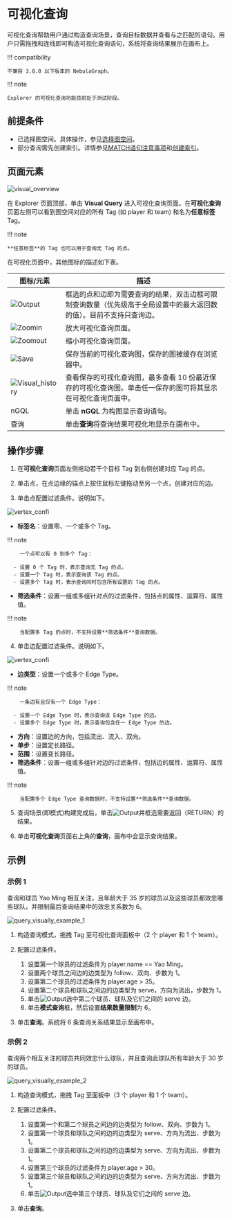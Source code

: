 # 可视化查询

可视化查询帮助用户通过构造查询场景，查询目标数据并查看与之匹配的语句。用户只需拖拽和连线即可构造可视化查询语句，系统将查询结果展示在画布上。

!!! compatibility

    不兼容 3.0.0 以下版本的 NebulaGraph。

!!! note

    Explorer 的可视化查询功能目前处于测试阶段。

## 前提条件

- 已选择图空间。具体操作，参见[选择图空间](graph-explorer/13.choose-graphspace.md)。
- 部分查询需先创建索引。详情参见[MATCH语句注意事项](../3.ngql-guide/7.general-query-statements/2.match.md)和[创建索引](../3.ngql-guide/14.native-index-statements/1.create-native-index.md)。

## 页面元素

![visual_overview](https://docs-cdn.nebula-graph.com.cn/figures/visual-query-20220718-cn.png)

在 Explorer 页面顶部，单击 **Visual Query** 进入可视化查询页面。在**可视化查询**页面左侧可以看到图空间对应的所有 Tag (如 player 和 team) 和名为**任意标签** Tag。

!!! note

    **任意标签**的 Tag 也可以用于查询无 Tag 的点。  

在可视化页面中，其他图标的描述如下表。

| 图标/元素                                                    | 描述                                                         |
| ------------------------------------------------------------ | ------------------------------------------------------------ |
| ![Output](https://docs-cdn.nebula-graph.com.cn/figures/visual-nav-output.png) | 框选的点和边即为需要查询的结果，双击边框可限制查询数量（优先级高于全局设置中的最大返回数的值）。目前不支持只查询边。 |
| ![Zoomin](https://docs-cdn.nebula-graph.com.cn/figures/visual-nav-zoomin.png) | 放大可视化查询页面。                                         |
| ![Zoomout](https://docs-cdn.nebula-graph.com.cn/figures/visual-nav-zoomout.png) | 缩小可视化查询页面。                                         |
| ![Save](https://docs-cdn.nebula-graph.com.cn/figures/visual-nav-save.png) | 保存当前的可视化查询图，保存的图被缓存在浏览器中。           |
| ![Visual_history](https://docs-cdn.nebula-graph.com.cn/figures/visual-nav-history.png) | 查看保存的可视化查询图，最多查看 10 份最近保存的可视化查询图。单击任一保存的图可将其显示在可视化查询页面中。 |
| nGQL                                                         | 单击 **nGQL** 为构图显示查询语句。                             |
| 查询                                                         | 单击**查询**将查询结果可视化地显示在画布中。                 |

## 操作步骤

1. 在**可视化查询**页面左侧拖动若干个目标 Tag 到右侧创建对应 Tag 的点。

2. 单击点，在点边缘的锚点上按住鼠标左键拖动至另一个点，创建对应的边。

3. 单击点配置过滤条件。说明如下。

  ![vertex_confi](https://docs-cdn.nebula-graph.com.cn/figures/vertex-config_cn.png)

  - **标签名**：设置零、一个或多个 Tag。

  !!! note

        一个点可以有 0 到多个 Tag：

      - 设置 0 个 Tag 时，表示查询无 Tag 的点。
      - 设置一个 Tag 时，表示查询该 Tag 的点。
      - 设置多个 Tag 时，表示查询同时包含所有设置的 Tag 的点。   

  - **筛选条件**：设置一组或多组针对点的过滤条件，包括点的属性、运算符、属性值。

  !!! note

        当配置多 Tag 的点时，不支持设置**筛选条件**查询数据。

4. 单击边配置过滤条件。说明如下。

  ![vertex_confi](https://docs-cdn.nebula-graph.com.cn/figures/edge-config_cn.png)

  - **边类型**：设置一个或多个 Edge Type。

  !!! note

        一条边有且仅有一个 Edge Type：

      - 设置一个 Edge Type 时，表示查询该 Edge Type 的边。
      - 设置多个 Edge Type 时，表示查询包含任一 Edge Type 的边。

  - **方向**：设置边的方向，包括流出、流入、双向。
  - **单步**：设置定长路径。
  - **范围**：设置变长路径。
  - **筛选条件**：设置一组或多组针对边的过滤条件，包括边的属性、运算符、属性值。

  !!! note

        当配置多个 Edge Type 查询数据时，不支持设置**筛选条件**查询数据。

5. 查询场景(即模式)构建完成后，单击![Output](https://docs-cdn.nebula-graph.com.cn/figures/visual-nav-output.png)并框选需要返回（RETURN）的结果。

6. 单击**可视化查询**页面右上角的**查询**，画布中会显示查询结果。

## 示例

### 示例 1 

查询和球员 Yao Ming 相互关注，且年龄大于 35 岁的球员以及这些球员都效忠哪些球队，并限制最后查询结果中的效忠关系数为 6。

![query_visually_example_1](https://docs-cdn.nebula-graph.com.cn/figures/query_visaully_example_1.gif)

1. 构造查询模式，拖拽 Tag 至可视化查询面板中（2 个 player 和 1 个 team）。 

2. 配置过滤条件。

   1. 设置第一个球员的过滤条件为 player.name == Yao Ming。
   2. 设置两个球员之间边的边类型为 follow、双向、步数为 1。
   3. 设置第二个球员的过滤条件为 player.age > 35。
   4. 设置第二个球员和球队之间边的边类型为 serve，方向为流出，步数为 1。
   5. 单击![Output](https://docs-cdn.nebula-graph.com.cn/figures/visual-nav-output.png)选中第二个球员、球队及它们之间的 serve 边。
   6. 单击**模式查询**框，然后设置**结果数量限制**为 6。

3. 单击**查询**。系统将 6 条查询关系结果显示至画布中。

### 示例 2

查询两个相互关注的球员共同效忠什么球队，并且查询此球队所有年龄大于 30 岁的球员。

![query_visually_example_2](https://docs-cdn.nebula-graph.com.cn/figures/query_visaully_example_2.gif)

1. 构造查询模式，拖拽 Tag 至面板中（3 个 player 和 1 个 team）。
2. 配置过滤条件。

   1. 设置第一个和第二个球员之间边的边类型为 follow、双向、步数为 1。
   2. 设置第一个球员和球队之间的边的边类型为 serve、方向为流出、步数为 1。
   3. 设置第二个球员和球队之间的边的边类型为 serve、方向为流出、步数为 1。
   4. 设置第三个球员的过滤条件为 player.age > 30。
   5. 设置第三个球员和球队之间的边的边类型为 serve、方向为流出、步数为 1。
   6. 单击![Output](https://docs-cdn.nebula-graph.com.cn/figures/visual-nav-output.png)选中第三个球员、球队及它们之间的 serve 边。

3. 单击**查询**。
